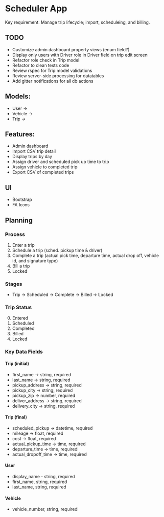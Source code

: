 # Scheduler App

Key requirement: Manage trip lifecycle; import, scheduleing, and billing.

## TODO

- Customize admin dashboard property views (enum field?)
- Display only users with Driver role in Driver field on trip edit screen
- Refactor role check in Trip model
- Refactor to clean tests code
- Review rspec for Trip model validations
- Review server-side processing for datatables
- Add gitter notifications for all db actions

## Models:

- User ->
- Vehicle ->
- Trip ->

## Features:

- Admin dashboard
- Import CSV trip detail
- Display trips by day
- Assign driver and scheduled pick up time to trip
- Assign vehicle to completed trip
- Export CSV of completed trips

## UI

- Bootstrap
- FA Icons

## Planning

### Process

1. Enter a trip
2. Schedule a trip (sched. pickup time & driver)
3. Complete a trip (actual pick time, departure time, actual drop off, vehicle id, and signature type)
4. Bill a trip
5. Locked

### Stages

- Trip -> Scheduled -> Complete -> Billed -> Locked

### Trip Status

0. Entered
1. Scheduled
1. Completed
1. Billed
1. Locked

### Key Data Fields

#### Trip (initial)

- first_name -> string, required
- last_name -> string, required
- pickup_address -> string, required
- pickup_city -> string, required
- pickup_zip -> number, required
- deliver_address -> string, required
- delivery_city -> string, required

#### Trip (final)

- scheduled_pickup -> datetime, required
- mileage -> float, required
- cost -> float, required
- actual_pickup_time -> time, required
- departure_time -> time, required
- actual_dropoff_time -> time, required

#### User

- display_name - string, required
- first_name, string, required
- last_name, string, required

#### Vehicle

- vehicle_number, string, required

